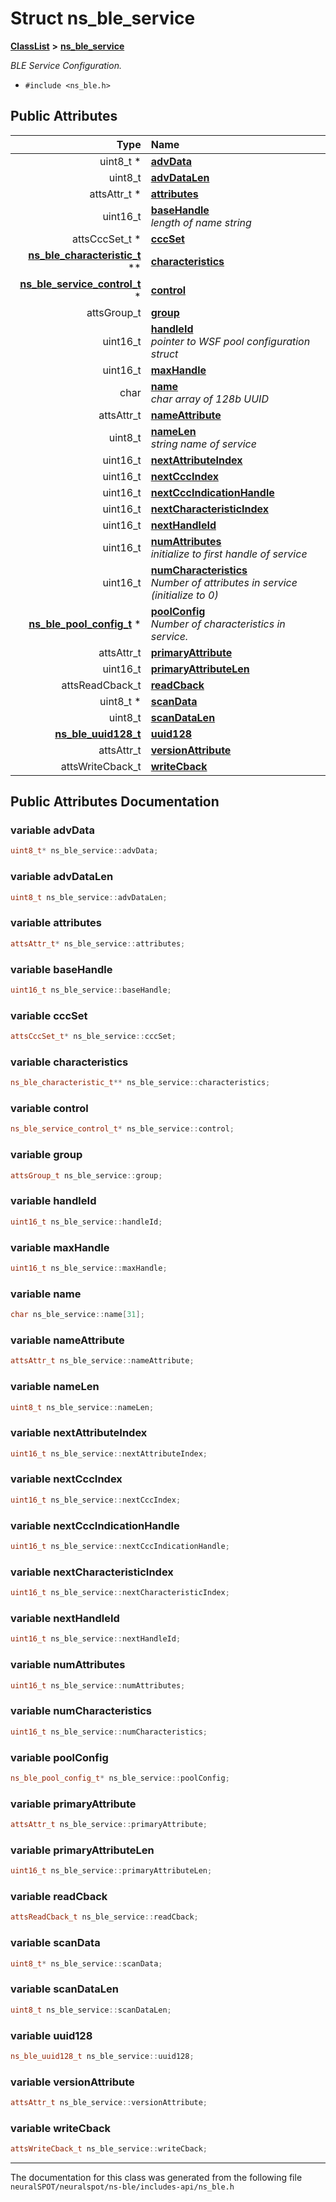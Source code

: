 

# Struct ns\_ble\_service



[**ClassList**](annotated.md) **>** [**ns\_ble\_service**](structns__ble__service.md)



_BLE Service Configuration._ 

* `#include <ns_ble.h>`





















## Public Attributes

| Type | Name |
| ---: | :--- |
|  uint8\_t \* | [**advData**](#variable-advdata)  <br> |
|  uint8\_t | [**advDataLen**](#variable-advdatalen)  <br> |
|  attsAttr\_t \* | [**attributes**](#variable-attributes)  <br> |
|  uint16\_t | [**baseHandle**](#variable-basehandle)  <br>_length of name string_  |
|  attsCccSet\_t \* | [**cccSet**](#variable-cccset)  <br> |
|  [**ns\_ble\_characteristic\_t**](structns__ble__characteristic.md) \*\* | [**characteristics**](#variable-characteristics)  <br> |
|  [**ns\_ble\_service\_control\_t**](ns__ble_8h.md#typedef-ns_ble_service_control_t) \* | [**control**](#variable-control)  <br> |
|  attsGroup\_t | [**group**](#variable-group)  <br> |
|  uint16\_t | [**handleId**](#variable-handleid)  <br>_pointer to WSF pool configuration struct_  |
|  uint16\_t | [**maxHandle**](#variable-maxhandle)  <br> |
|  char | [**name**](#variable-name)  <br>_char array of 128b UUID_  |
|  attsAttr\_t | [**nameAttribute**](#variable-nameattribute)  <br> |
|  uint8\_t | [**nameLen**](#variable-namelen)  <br>_string name of service_  |
|  uint16\_t | [**nextAttributeIndex**](#variable-nextattributeindex)  <br> |
|  uint16\_t | [**nextCccIndex**](#variable-nextcccindex)  <br> |
|  uint16\_t | [**nextCccIndicationHandle**](#variable-nextcccindicationhandle)  <br> |
|  uint16\_t | [**nextCharacteristicIndex**](#variable-nextcharacteristicindex)  <br> |
|  uint16\_t | [**nextHandleId**](#variable-nexthandleid)  <br> |
|  uint16\_t | [**numAttributes**](#variable-numattributes)  <br>_initialize to first handle of service_  |
|  uint16\_t | [**numCharacteristics**](#variable-numcharacteristics)  <br>_Number of attributes in service (initialize to 0)_  |
|  [**ns\_ble\_pool\_config\_t**](structns__ble__pool__config__t.md) \* | [**poolConfig**](#variable-poolconfig)  <br>_Number of characteristics in service._  |
|  attsAttr\_t | [**primaryAttribute**](#variable-primaryattribute)  <br> |
|  uint16\_t | [**primaryAttributeLen**](#variable-primaryattributelen)  <br> |
|  attsReadCback\_t | [**readCback**](#variable-readcback)  <br> |
|  uint8\_t \* | [**scanData**](#variable-scandata)  <br> |
|  uint8\_t | [**scanDataLen**](#variable-scandatalen)  <br> |
|  [**ns\_ble\_uuid128\_t**](structns__ble__uuid128__t.md) | [**uuid128**](#variable-uuid128)  <br> |
|  attsAttr\_t | [**versionAttribute**](#variable-versionattribute)  <br> |
|  attsWriteCback\_t | [**writeCback**](#variable-writecback)  <br> |












































## Public Attributes Documentation




### variable advData 

```C++
uint8_t* ns_ble_service::advData;
```






### variable advDataLen 

```C++
uint8_t ns_ble_service::advDataLen;
```






### variable attributes 

```C++
attsAttr_t* ns_ble_service::attributes;
```






### variable baseHandle 

```C++
uint16_t ns_ble_service::baseHandle;
```






### variable cccSet 

```C++
attsCccSet_t* ns_ble_service::cccSet;
```






### variable characteristics 

```C++
ns_ble_characteristic_t** ns_ble_service::characteristics;
```






### variable control 

```C++
ns_ble_service_control_t* ns_ble_service::control;
```






### variable group 

```C++
attsGroup_t ns_ble_service::group;
```






### variable handleId 

```C++
uint16_t ns_ble_service::handleId;
```






### variable maxHandle 

```C++
uint16_t ns_ble_service::maxHandle;
```






### variable name 

```C++
char ns_ble_service::name[31];
```






### variable nameAttribute 

```C++
attsAttr_t ns_ble_service::nameAttribute;
```






### variable nameLen 

```C++
uint8_t ns_ble_service::nameLen;
```






### variable nextAttributeIndex 

```C++
uint16_t ns_ble_service::nextAttributeIndex;
```






### variable nextCccIndex 

```C++
uint16_t ns_ble_service::nextCccIndex;
```






### variable nextCccIndicationHandle 

```C++
uint16_t ns_ble_service::nextCccIndicationHandle;
```






### variable nextCharacteristicIndex 

```C++
uint16_t ns_ble_service::nextCharacteristicIndex;
```






### variable nextHandleId 

```C++
uint16_t ns_ble_service::nextHandleId;
```






### variable numAttributes 

```C++
uint16_t ns_ble_service::numAttributes;
```






### variable numCharacteristics 

```C++
uint16_t ns_ble_service::numCharacteristics;
```






### variable poolConfig 

```C++
ns_ble_pool_config_t* ns_ble_service::poolConfig;
```






### variable primaryAttribute 

```C++
attsAttr_t ns_ble_service::primaryAttribute;
```






### variable primaryAttributeLen 

```C++
uint16_t ns_ble_service::primaryAttributeLen;
```






### variable readCback 

```C++
attsReadCback_t ns_ble_service::readCback;
```






### variable scanData 

```C++
uint8_t* ns_ble_service::scanData;
```






### variable scanDataLen 

```C++
uint8_t ns_ble_service::scanDataLen;
```






### variable uuid128 

```C++
ns_ble_uuid128_t ns_ble_service::uuid128;
```






### variable versionAttribute 

```C++
attsAttr_t ns_ble_service::versionAttribute;
```






### variable writeCback 

```C++
attsWriteCback_t ns_ble_service::writeCback;
```




------------------------------
The documentation for this class was generated from the following file `neuralSPOT/neuralspot/ns-ble/includes-api/ns_ble.h`

